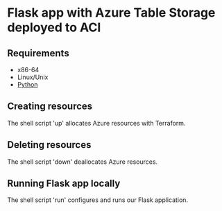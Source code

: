 # Flask app with Azure Table Storage deployed to ACI


## Requirements

* x86-64
* Linux/Unix
* [Python](https://www.python.org/downloads/)

## Creating resources

The shell script 'up' allocates Azure resources with Terraform.

## Deleting resources

The shell script 'down' deallocates Azure resources.

## Running Flask app locally 

The shell script 'run' configures and runs our Flask application.